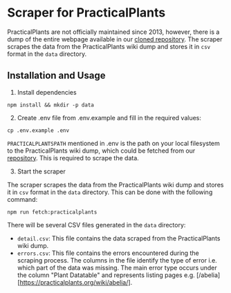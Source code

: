 # Scraper for PracticalPlants

PracticalPlants are not officially maintained since 2013, however, there is a dump of the entire webpage available in our [cloned repository](https://github.com/ElektraInitiative/practicalplants).
The scraper scrapes the data from the PracticalPlants wiki dump and stores it in `csv` format in the `data` directory.

## Installation and Usage

1. Install dependencies

```shell
npm install && mkdir -p data
```

2. Create .env file from .env.example and fill in the required values:

```shell
cp .env.example .env
```

`PRACTICALPLANTSPATH` mentioned in .env is the path on your local filesystem to the PracticalPlants wiki dump, which could be fetched from our [repository](https://github.com/ElektraInitiative/practicalplants).
This is required to scrape the data.

3. Start the scraper

The scraper scrapes the data from the PracticalPlants wiki dump and stores it in `csv` format in the `data` directory. This can be done with the following command:

```shell
npm run fetch:practicalplants
```

There will be several CSV files generated in the `data` directory:

- `detail.csv`: This file contains the data scraped from the PracticalPlants wiki dump.
- `errors.csv`: This file contains the errors encountered during the scraping process.
  The columns in the file identify the type of error i.e. which part of the data was missing.
  The main error type occurs under the column "Plant Datatable" and represents listing pages e.g. [/abelia][https://practicalplants.org/wiki/abelia/].
